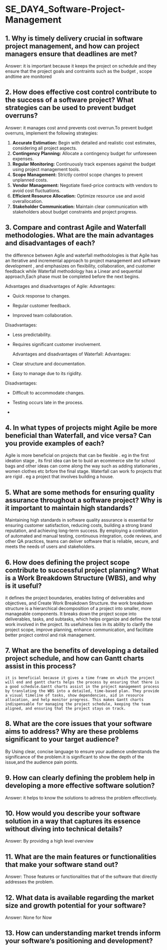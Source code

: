 # SE_DAY4_Software-Project-Management
## 1. Why is timely delivery crucial in software project management, and how can project managers ensure that deadlines are met?
Answer: it is important because it keeps the project on schedule and they ensure that the project goals and contraints such as  the budget , scope andtime are monitored

## 2. How does effective cost control contribute to the success of a software project? What strategies can be used to prevent budget overruns?
Answer: it manages cost annd prevents cost overrun.To prevent budget overruns, implement the following strategies:

1. **Accurate Estimation:** Begin with detailed and realistic cost estimates, considering all project aspects.
2. **Contingency Planning:** Allocate a contingency budget for unforeseen expenses.
3. **Regular Monitoring:** Continuously track expenses against the budget using project management tools.
4. **Scope Management:** Strictly control scope changes to prevent unplanned costs.
5. **Vendor Management:** Negotiate fixed-price contracts with vendors to avoid cost fluctuations. 
6. **Efficient Resource Allocation:** Optimize resource use and avoid overallocation.
7. **Stakeholder Communication:** Maintain clear communication with stakeholders about budget constraints and project progress.
   
## 3. Compare and contrast Agile and Waterfall methodologies. What are the main advantages and disadvantages of each?
the difference between Agile and waterfall methodologies is that Agile has an Iterative and incremental approach to project
management and software development , and emphasizes on flexibility, collaboration, and customer feedback while Waterfall methodology has a Linear and sequential approach,Each phase must be completed before the next begins.

Advantages and disadvantages of Agile:
Advantages:

- Quick response to changes.

- Regular customer feedback.

- Improved team collaboration.

Disadvantages:

- Less predictability.

- Requires significant customer involvement.

  Advantages and disadvantages of Waterfall:
  Advantages:

- Clear structure and documentation.

- Easy to manage due to its rigidity.

Disadvantages:

- Difficult to accommodate changes.

- Testing occurs late in the process.
- 
## 4. In what types of projects might Agile be more beneficial than Waterfall, and vice versa? Can you provide examples of each?
Agile is more beneficial on projects that can be flexible . eg in the first ideation stage , its first idea can be to buid an ecommerce site for school bags and other ideas can come along the way such as adding stationaries , women clothes etc  brfore the final stage. Waterfall can work fo projects that are rigid . eg a project that involves building a house.

## 5. What are some methods for ensuring quality assurance throughout a software project? Why is it important to maintain high standards?

Maintaining high standards in software quality assurance is essential for ensuring customer satisfaction, reducing costs, building a strong brand reputation, and achieving long-term success. By employing a combination of automated and manual testing, continuous integration, code reviews, and other QA practices, teams can deliver software that is reliable, secure, and meets the needs of users and stakeholders.

## 6. How does defining the project scope contribute to successful project planning? What is a Work Breakdown Structure (WBS), and why is it useful?
 it defines the project boundaries, enables listing of deliverables and objectives, and Create Work Breakdown Structure. the work breakdown structure is a hierarchical decomposition of a project into smaller, more manageable components. It breaks down the project scope into deliverables, tasks, and subtasks, which helps organize and define the total work involved in the project.
 Its usefulness lies in its ability to clarify the project scope, improve planning, enhance communication, and facilitate better project control and risk management.
 
## 7. What are the benefits of developing a detailed project schedule, and how can Gantt charts assist in this process?
    it is beneficial because it gives a time frame on which the project will end and gantt charts helps the process by ensuring that there is a good schedule.Gantt charts assist in the project management process by translating the WBS into a detailed, time-based plan. They provide a visual timeline of tasks, show dependencies, aid in resource allocation, and help monitor progress. This makes Gantt charts indispensable for managing the project schedule, keeping the team aligned, and ensuring that the project stays on track.

## 8. What are the core issues that your software aims to address? Why are these problems significant to your target audience?
By Using clear, concise language to ensure your audience understands the significance of the problem.it is significant to show the depth of the issue,and the audience pain points.


## 9. How can clearly defining the problem help in developing a more effective software solution?
Answer: it helps to know the solutions to adrress the problem effecctively.

## 10. How would you describe your software solution in a way that captures its essence without diving into technical details?
Answer: By providing a high level overview

## 11. What are the main features or functionalities that make your software stand out?
Answer: Those features or functionalities that of the software that directly addresses the problem.

## 12. What data is available regarding the market size and growth potential for your software?

Answer: None for Now


## 13. How can understanding market trends inform your software’s positioning and development?
